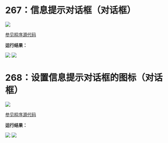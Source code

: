 # 267：信息提示对话框（对话框）

<img src="http://image.renkaigis.com/keepcoding/2018011401.png">

<a href="https://github.com/renkaigis/KeepCoding/tree/master/2018/01/14" target="_blank">参见程序源代码</a>

**运行结果：**

<img src="http://image.renkaigis.com/keepcoding/2018011402.png">
<img src="http://image.renkaigis.com/keepcoding/2018011403.png">

# 268：设置信息提示对话框的图标（对话框）

<img src="http://image.renkaigis.com/keepcoding/2018011404.png">

<a href="https://github.com/renkaigis/KeepCoding/tree/master/2018/01/14" target="_blank">参见程序源代码</a>

**运行结果：**

<img src="http://image.renkaigis.com/keepcoding/2018011405.png">
<img src="http://image.renkaigis.com/keepcoding/2018011406.png">


